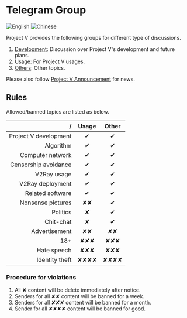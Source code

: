 # Telegram Group

![English](../resources/englishc.svg) [![Chinese](../resources/chinese.svg)](https://www.v2ray.com/chapter_00/tg.html)

Project V provides the following groups for different type of discussions.

1. [Development](https://t.me/joinchat/DNcazUMxm77Jt0LQuwiGAQ): Discussion over Project V's development and future plans.
1. [Usage](https://telegram.me/projectv2ray): For Project V usages.
1. [Others](https://t.me/joinchat/DNcazUIYaH80uVfeS716jg): Other topics.

Please also follow [Project V Announcement](https://t.me/v2msg) for news.

## Rules

Allowed/banned topics are listed as below.

  / | Usage | Other
-------:|:----:|:----:
Project V development|&#10004;|&#10004;
Algorithm |&#10004;|&#10004;
Computer network|&#10004;|&#10004;
Censorship avoidance|&#10004;|&#10004;
V2Ray usage|&#10004;|&#10004;
V2Ray deployment|&#10004;|&#10004;
Related software|&#10004;|&#10004;
Nonsense pictures|&#10008;&#10008;|&#10004;
Politics|&#10008;|&#10004;
Chit-chat|&#10008;|&#10004;
Advertisement|&#10008;&#10008;|&#10008;&#10008;
18+|&#10008;&#10008;&#10008;|&#10008;&#10008;&#10008;
Hate speech|&#10008;&#10008;&#10008;|&#10008;&#10008;&#10008;
Identity theft|&#10008;&#10008;&#10008;&#10008;|&#10008;&#10008;&#10008;&#10008;

### Procedure for violations

1. All &#10008; content will be delete immediately after notice.
1. Senders for all &#10008;&#10008; content will be banned for a week.
1. Senders for all &#10008;&#10008;&#10008; content will be banned for a month.
1. Sender for all &#10008;&#10008;&#10008;&#10008; content will be banned for good.
